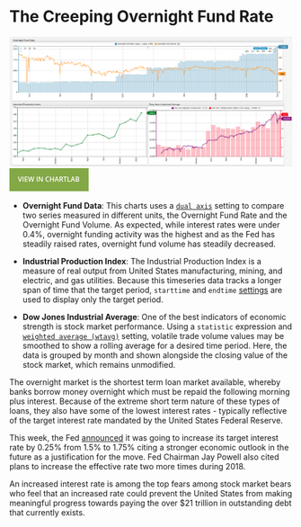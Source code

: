 # The Creeping Overnight Fund Rate

![](images/on-fund.png)
[![](images/button.png)](https://apps.axibase.com/chartlab/e83adce8#fullscreen)

* **Overnight Fund Data**: This charts uses a [`dual axis`](https://axibase.com/products/axibase-time-series-database/visualization/widgets/time-chart/#tab-id-2 ) setting to compare two series measured in different units, the Overnight Fund Rate and the Overnight Fund Volume. As expected, while interest rates were under 0.4%, overnight funding activity was the highest and as the Fed has steadily raised rates, overnight fund volume has steadily decreased.

* **Industrial Production Index**: The Industrial Production Index is a measure of real output from United States manufacturing, mining, and electric, and gas utilities. Because this timeseries data tracks a longer span of time that the target period, `starttime` and `endtime` [settings](https://axibase.com/products/axibase-time-series-database/visualization/widgets/time-chart/) are used to display only the target period.

* **Dow Jones Industrial Average**: One of the best indicators of economic strength is stock market performance. Using a `statistic` expression and [`weighted average (wtavg)`](../../Support/Moving-Avg) setting, volatile trade volume values may be smoothed to show a rolling average for a desired time period. Here, the data is grouped by month and shown alongside the closing value of the stock market, which remains unmodified.

The overnight market is the shortest term loan market available, whereby banks borrow money overnight which must be repaid the following morning plus interest. Because of the extreme short term nature of these types of loans, they also have some of the lowest interest rates - typically reflective of the target interest rate mandated by the United States Federal Reserve.

This week, the Fed [announced](http://www.bbc.com/news/business-43489661) it was going to increase its target interest rate by 0.25% from 1.5% to 1.75% citing a stronger economic outlook in the future as a justification for the move. Fed Chairman Jay Powell also cited plans to increase the effective rate two more times during 2018. 

An increased interest rate is among the top fears among stock market bears who feel that an increased rate could prevent the United States from making meaningful progress towards paying the over $21 trillion in outstanding debt that currently exists.
